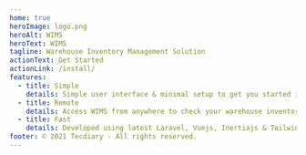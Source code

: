 ```yaml
---
home: true
heroImage: logo.png
heroAlt: WIMS
heroText: WIMS
tagline: Warehouse Inventory Management Solution
actionText: Get Started
actionLink: /install/
features:
  - title: Simple
    details: Simple user interface & minimal setup to get you started in seconds
  - title: Remote
    details: Access WIMS from anywhere to check your warehouse inventory
  - title: Fast
    details: Developed using latest Laravel, Vuejs, Inertiajs & Tailwindcss
footer: © 2021 Tecdiary - All rights reserved.
---
```

